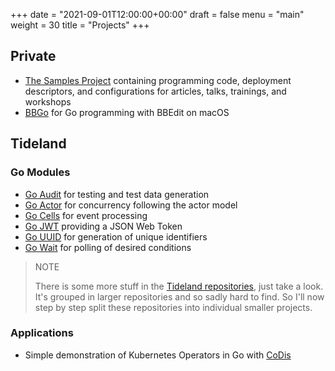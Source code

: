 +++
date = "2021-09-01T12:00:00+00:00"
draft = false
menu = "main"
weight = 30
title = "Projects"
+++

## Private

- [The Samples Project](https://github.com/themue/samples/) containing programming code,
  deployment descriptors, and configurations for articles, talks, trainings, and workshops
- [BBGo](https://github.com/themue/bbgo/) for Go programming with BBEdit on macOS

## Tideland

### Go Modules

- [Go Audit](https://pkg.go.dev/mod/tideland.dev/go/audit) for testing and test data generation
- [Go Actor](https://pkg.go.dev/mod/tideland.dev/go/actor) for concurrency following the actor model
- [Go Cells](https://pkg.go.dev/mod/tideland.dev/go/cells) for event processing
- [Go JWT](https://pkg.go.dev/mod/tideland.dev/go/jwt) providing a JSON Web Token
- [Go UUID](https://pkg.go.dev/mod/tideland.dev/go/uuid) for generation of unique identifiers
- [Go Wait](https://pkg.go.dev/mod/tideland.dev/go/wait) for polling of desired conditions

> NOTE
>
> There is some more stuff in the [Tideland repositories](https://github.com/tideland), just
> take a look. It's grouped in larger repositories and so sadly hard to find. So I'll now step
> by step split these repositories into individual smaller projects.

### Applications

- Simple demonstration of Kubernetes Operators in Go with [CoDis](https://pkg.go.dev/mod/tideland.dev/codis)
